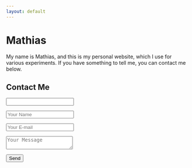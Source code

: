 ```yaml
---
layout: default
---
```

# Mathias
My name is Mathias, and this is my personal website, which I use for various experiments. If you have something to tell me, you can contact me below.

## Contact Me
<form name="contact" netlify-honeypot="bot-field" action="success" netlify>
	<p class="hidden">
		<input name="bot-field">
	</p>
	<p>
		<input type="text" name="name" placeholder="Your Name">
	</p>
	<p>
		<input type="email" name="email" placeholder="Your E-mail">
	</p>
	<p>
		<textarea name="message" placeholder="Your Message"></textarea>
	</p>
	<p>
		<button type="submit">Send</button>
	</p>
</form>

